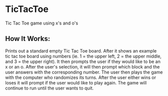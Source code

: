 # TicTacToe
Tic Tac Toe game using x's and o's

## How It Works:
Prints out a standard empty Tic Tac Toe board.  After it shows an example tic tac toe board using numbers (ie. 1 = the upper left, 2 = the upper middle, and 3 = the upper right).  It then prompts the user if they would like to be an x or an o.  After the user's selection, it will then prompt which block and the user answers with the corresponding number.  The user then plays the game with the computer who randomizes its turns.  After the user either wins or loses it will prompt if the user would like to play again.  The game will continue to run until the user wants to quit.
